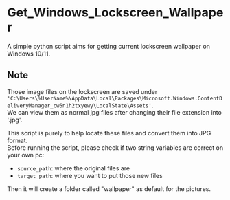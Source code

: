 # Get_Windows_Lockscreen_Wallpaper
A simple python script aims for getting current lockscreen wallpaper on Windows 10/11.

## Note
Those image files on the lockscreen are saved under `'C:\Users\%UserName%\AppData\Local\Packages\Microsoft.Windows.ContentDeliveryManager_cw5n1h2txyewy\LocalState\Assets'`.\
We can view them as normal jpg files after changing their file extension into '.jpg'.

This script is purely to help locate these files and convert them into JPG format. \
Before running the script, please check if two string variables are correct on your own pc: 
- `source_path`: where the original files are
- `target_path`: where you want to put those new files

Then it will create a folder called "wallpaper" as default for the pictures.
